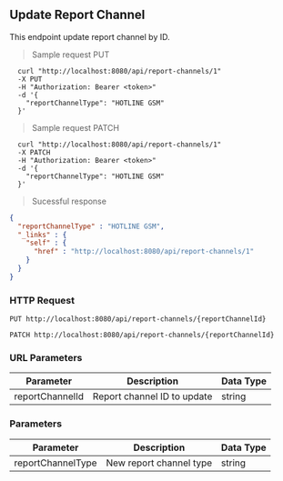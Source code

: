 ## Update Report Channel
This endpoint update report channel by ID.

> Sample request PUT

```shell
  curl "http://localhost:8080/api/report-channels/1"
  -X PUT
  -H "Authorization: Bearer <token>"
  -d '{
    "reportChannelType": "HOTLINE GSM"
  }'
```

> Sample request PATCH

```shell
  curl "http://localhost:8080/api/report-channels/1"
  -X PATCH
  -H "Authorization: Bearer <token>"
  -d '{
    "reportChannelType": "HOTLINE GSM"
  }'
```

> Sucessful response

```json
{
  "reportChannelType" : "HOTLINE GSM",
  "_links" : {
    "self" : {
      "href" : "http://localhost:8080/api/report-channels/1"
    }
  }
}
```

### HTTP Request

`PUT http://localhost:8080/api/report-channels/{reportChannelId}`

`PATCH http://localhost:8080/api/report-channels/{reportChannelId}`

### URL Parameters

Parameter | Description | Data Type
--------- | ----------- | ---------
reportChannelId | Report channel ID to update | string

### Parameters

Parameter | Description | Data Type
--------- | ----------- | ---------
reportChannelType | New report channel type | string
